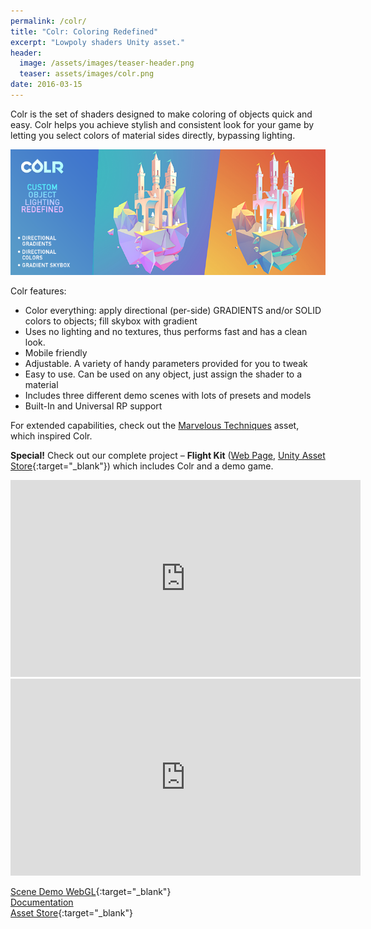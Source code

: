 ```yaml
---
permalink: /colr/
title: "Colr: Coloring Redefined"
excerpt: "Lowpoly shaders Unity asset."
header:
  image: /assets/images/teaser-header.png
  teaser: assets/images/colr.png
date: 2016-03-15
---
```


Colr is the set of shaders designed to make coloring of objects quick and easy. Colr helps you achieve stylish and consistent look for your game by letting you select colors of material sides directly, bypassing lighting.

![](/assets/images/colr-cross-picture.png)  

Colr features:  
  * Color everything: apply directional (per-side) GRADIENTS and/or SOLID colors to objects; fill skybox with gradient
  * Uses no lighting and no textures, thus performs fast and has a clean look.
  * Mobile friendly
  * Adjustable. A variety of handy parameters provided for you to tweak
  * Easy to use. Can be used on any object, just assign the shader to a material
  * Includes three different demo scenes with lots of presets and models
  * Built-In and Universal RP support

For extended capabilities, check out the [Marvelous Techniques](http://u3d.as/gsY) asset, which inspired Colr.  

**Special!** Check out our complete project – **Flight Kit** ([Web Page](http://dustyroom.com/flight-kit/), [Unity Asset Store](https://www.assetstore.unity3d.com/#!/content/55700?aid=1101lHzQ){:target="_blank"}) which includes Colr and a demo game.

<iframe width="560" height="315" src="https://www.youtube.com/embed/moGigrOMvd4" title="YouTube video player" frameborder="0" allow="accelerometer; autoplay; clipboard-write; encrypted-media; gyroscope; picture-in-picture" allowfullscreen></iframe>  

<iframe width="560" height="315" src="https://www.youtube.com/embed/QTlxbC7tyNY" title="YouTube video player" frameborder="0" allow="accelerometer; autoplay; clipboard-write; encrypted-media; gyroscope; picture-in-picture" allowfullscreen></iframe>  

[Scene Demo WebGL](http://dustyroom.com/colr/demo/){:target="_blank"}  
[Documentation](/colr-online-manual/)  
[Asset Store](https://assetstore.unity.com/packages/vfx/shaders/colr-coloring-redefined-57591?aid=1101lHzQ&utm_source=aff){:target="_blank"}  